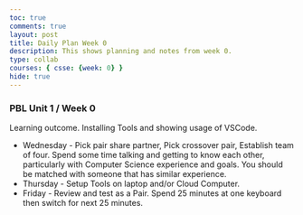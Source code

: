 ```yaml
---
toc: true
comments: true
layout: post
title: Daily Plan Week 0
description: This shows planning and notes from week 0.
type: collab
courses: { csse: {week: 0} }
hide: true
---
```


### PBL Unit 1 / Week 0
Learning outcome.  Installing Tools and showing usage of VSCode.
- Wednesday - Pick pair share partner, Pick crossover pair, Establish team of four.  Spend some time talking and getting to know each other, particularly with Computer Science experience and goals.  You should be matched with someone that has similar experience.
- Thursday - Setup Tools on laptop and/or Cloud Computer.
- Friday - Review and test as a Pair. Spend 25 minutes at one keyboard then switch for next 25 minutes.

